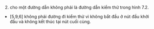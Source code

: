 2. cho một đường dẫn không phải là đường dẫn kiểm thử trong hình 7.2.
- [5,9,6] không phải đường đi kiểm thử vì không bắt đầu ở nút đầu khởi đầu và không kết thúc tại nút cuối cùng.
